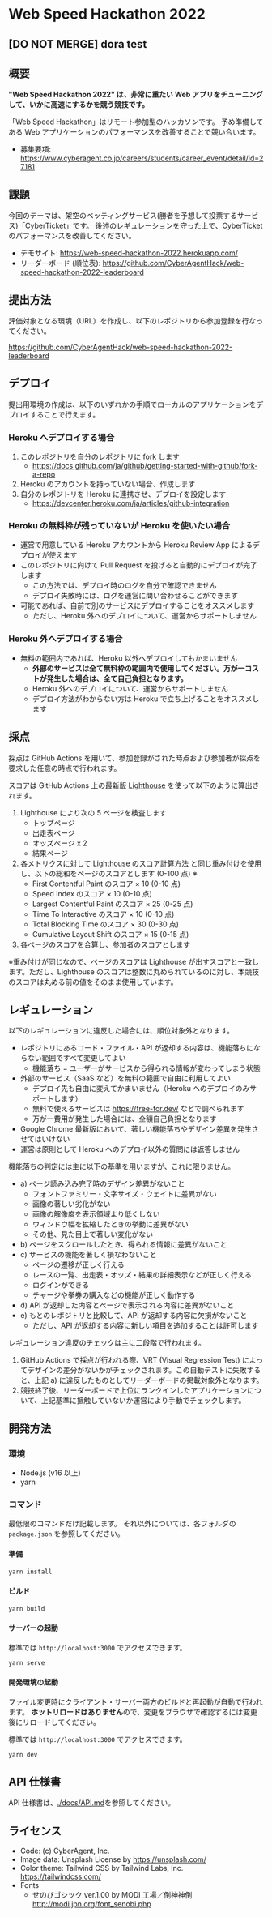 # Web Speed Hackathon 2022

## [DO NOT MERGE] dora test

## 概要

**"Web Speed Hackathon 2022" は、非常に重たい Web アプリをチューニングして、いかに高速にするかを競う競技です。**

「Web Speed Hackathon」はリモート参加型のハッカソンです。 予め準備してある Web アプリケーションのパフォーマンスを改善することで競い合います。

- 募集要項: https://www.cyberagent.co.jp/careers/students/career_event/detail/id=27181

## 課題

今回のテーマは、架空のベッティングサービス(勝者を予想して投票するサービス)「CyberTicket」です。
後述のレギュレーションを守った上で、CyberTicket のパフォーマンスを改善してください。

- デモサイト: https://web-speed-hackathon-2022.herokuapp.com/
- リーダーボード (順位表): https://github.com/CyberAgentHack/web-speed-hackathon-2022-leaderboard

## 提出方法

評価対象となる環境（URL）を作成し、以下のレポジトリから参加登録を行なってください。

https://github.com/CyberAgentHack/web-speed-hackathon-2022-leaderboard

## デプロイ

提出用環境の作成は、以下のいずれかの手順でローカルのアプリケーションをデプロイすることで行えます。

### Heroku へデプロイする場合

1. このレポジトリを自分のレポジトリに fork します
   - https://docs.github.com/ja/github/getting-started-with-github/fork-a-repo
2. Heroku のアカウントを持っていない場合、作成します
3. 自分のレポジトリを Heroku に連携させ、デプロイを設定します
   - https://devcenter.heroku.com/ja/articles/github-integration

### Heroku の無料枠が残っていないが Heroku を使いたい場合

- 運営で用意している Heroku アカウントから Heroku Review App によるデプロイが使えます
- このレポジトリに向けて Pull Request を投げると自動的にデプロイが完了します
  - この方法では、デプロイ時のログを自分で確認できません
  - デプロイ失敗時には、ログを運営に問い合わせることができます
- 可能であれば、自前で別のサービスにデプロイすることをオススメします
  - ただし、Heroku 外へのデプロイについて、運営からサポートしません

### Heroku 外へデプロイする場合

- 無料の範囲内であれば、Heroku 以外へデプロイしてもかまいません
  - **外部のサービスは全て無料枠の範囲内で使用してください。万が一コストが発生した場合は、全て自己負担となります。**
  - Heroku 外へのデプロイについて、運営からサポートしません
  - デプロイ方法がわからない方は Heroku で立ち上げることをオススメします

## 採点

採点は GitHub Actions を用いて、参加登録がされた時点および参加者が採点を要求した任意の時点で行われます。

スコアは GitHub Actions 上の最新版 [Lighthouse](https://github.com/GoogleChrome/lighthouse) を使って以下のように算出されます。

1. Lighthouse により次の 5 ページを検査します
   - トップページ
   - 出走表ページ
   - オッズページ x 2
   - 結果ページ
2. 各メトリクスに対して [Lighthouse のスコア計算方法](https://web.dev/performance-scoring/#lighthouse-8) と同じ重み付けを使用し、以下の総和をページのスコアとします (0-100 点) ※
   - First Contentful Paint のスコア × 10 (0-10 点)
   - Speed Index のスコア × 10 (0-10 点)
   - Largest Contentful Paint のスコア × 25 (0-25 点)
   - Time To Interactive のスコア × 10 (0-10 点)
   - Total Blocking Time のスコア × 30 (0-30 点)
   - Cumulative Layout Shift のスコア × 15 (0-15 点)
3. 各ページのスコアを合算し、参加者のスコアとします

※重み付けが同じなので、ページのスコアは Lighthouse が出すスコアと一致します。ただし、Lighthouse のスコアは整数に丸められているのに対し、本競技のスコアは丸める前の値をそのまま使用しています。

## レギュレーション

以下のレギュレーションに違反した場合には、順位対象外となります。

- レポジトリにあるコード・ファイル・API が返却する内容は、機能落ちにならない範囲ですべて変更してよい
  - 機能落ち = ユーザーがサービスから得られる情報が変わってしまう状態
- 外部のサービス（SaaS など）を無料の範囲で自由に利用してよい
  - デプロイ先も自由に変えてかまいません（Heroku へのデプロイのみサポートします）
  - 無料で使えるサービスは https://free-for.dev/ などで調べられます
  - 万が一費用が発生した場合には、全額自己負担となります
- Google Chrome 最新版において、著しい機能落ちやデザイン差異を発生させてはいけない
- 運営は原則として Heroku へのデプロイ以外の質問には返答しません

機能落ちの判定には主に以下の基準を用いますが、これに限りません。

- a) ページ読み込み完了時のデザイン差異がないこと
  - フォントファミリー・文字サイズ・ウェイトに差異がない
  - 画像の著しい劣化がない
  - 画像の解像度を表示領域より低くしない
  - ウィンドウ幅を拡縮したときの挙動に差異がない
  - その他、見た目上で著しい変化がない
- b) ページをスクロールしたとき、得られる情報に差異がないこと
- c) サービスの機能を著しく損なわないこと
  - ページの遷移が正しく行える
  - レースの一覧、出走表・オッズ・結果の詳細表示などが正しく行える
  - ログインができる
  - チャージや拳券の購入などの機能が正しく動作する
- d) API が返却した内容とページで表示される内容に差異がないこと
- e) もとのレポジトリと比較して、API が返却する内容に欠損がないこと
  - ただし、API が返却する内容に新しい項目を追加することは許可します

レギュレーション違反のチェックは主に二段階で行われます。

1. GitHub Actions で採点が行われる際、VRT (Visual Regression Test) によってデザインの差分がないかがチェックされます。この自動テストに失敗すると、上記 a) に違反したものとしてリーダーボードの掲載対象外となります。
2. 競技終了後、リーダーボードで上位にランクインしたアプリケーションについて、上記基準に抵触していないか運営により手動でチェックします。

## 開発方法

### 環境

- Node.js (v16 以上)
- yarn

### コマンド

最低限のコマンドだけ記載します。
それ以外については、各フォルダの `package.json` を参照してください。

#### 準備

```bash
yarn install
```

#### ビルド

```bash
yarn build
```

#### サーバーの起動

標準では `http://localhost:3000` でアクセスできます。

```bash
yarn serve
```

#### 開発環境の起動

ファイル変更時にクライアント・サーバー両方のビルドと再起動が自動で行われます。
**ホットリロードはありません**ので、変更をブラウザで確認するには変更後にリロードしてください。

標準では `http://localhost:3000` でアクセスできます。

```bash
yarn dev
```

## API 仕様書

API 仕様書は、[./docs/API.md](./docs/API.md)を参照してください。

## ライセンス

- Code: (c) CyberAgent, Inc.
- Image data: Unsplash License by https://unsplash.com/
- Color theme: Tailwind CSS by Tailwind Labs, Inc. https://tailwindcss.com/
- Fonts
  - せのびゴシック ver.1.00 by MODI 工場／倒神神倒 http://modi.jpn.org/font_senobi.php
